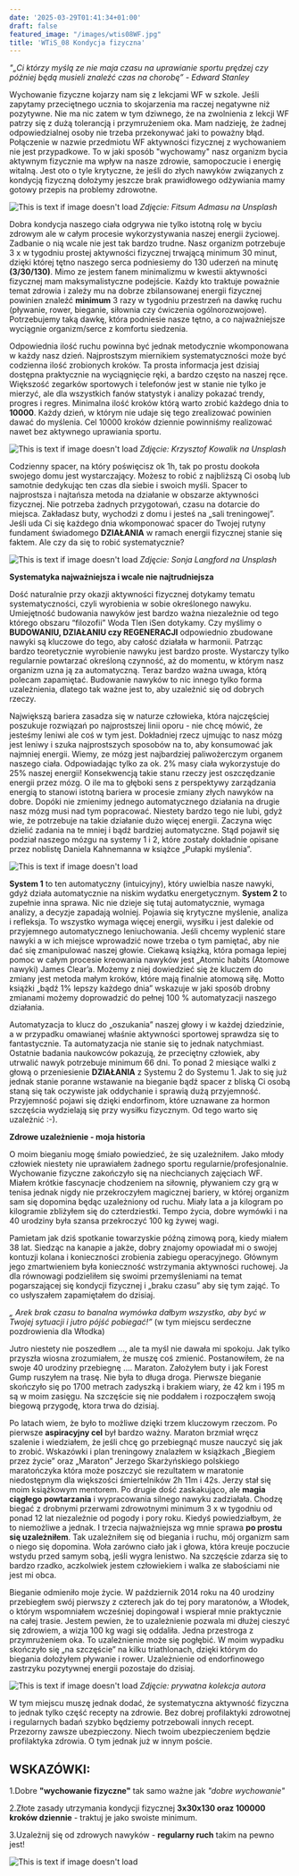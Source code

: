 ```yaml
---
date: '2025-03-29T01:41:34+01:00'
draft: false
featured_image: "/images/wtis08WF.jpg"
title: 'WTiS_08 Kondycja fizyczna'
---
```


*"„Ci którzy myślą ze nie maja czasu na uprawianie sportu prędzej czy później będą musieli znaleźć czas na chorobę” - Edward Stanley*

Wychowanie fizyczne kojarzy nam się z lekcjami WF w szkole. Jeśli zapytamy przeciętnego ucznia to skojarzenia ma raczej negatywne niż pozytywne. Nie ma nic zatem w tym dziwnego, że na zwolnienia z lekcji WF patrzy się z dużą tolerancją i przymrużeniem oka. Mam nadzieję, że żadnej odpowiedzialnej osoby nie trzeba przekonywać jaki to poważny błąd. Połączenie w nazwie przedmiotu WF aktywności fizycznej z wychowaniem nie jest przypadkowe. To w jaki sposób "wychowamy" nasz organizm  bycia aktywnym fizycznie ma wpływ na nasze zdrowie, samopoczucie i energię witalną. Jest oto o tyle krytyczne, że jeśli do złych nawyków związanych z kondycją fizyczną dołożymy jeszcze brak prawidłowego odżywiania mamy gotowy przepis na problemy zdrowotne. 

![This is text if image doesn't load](/images/wtis08bieg.jpg "nazwa")
*Zdjęcie: Fitsum Admasu na Unsplash*

Dobra kondycja naszego ciała odgrywa nie tylko istotną rolę w byciu zdrowym ale w całym procesie wykorzystywania naszej energii życiowej. Zadbanie o nią wcale nie jest tak bardzo trudne. Nasz organizm potrzebuje 3 x w tygodniu prostej aktywności fizycznej trwającą minimum 30 minut, dzięki której tętno naszego serca podniesiemy do 130 uderzeń na minutę **(3/30/130)**. Mimo ze jestem fanem minimalizmu w kwestii aktywności fizycznej mam maksymalistyczne podejście. Każdy kto traktuje poważnie temat zdrowia i zależy mu na dobrze zbilansowanej energii fizycznej powinien znaleźć **minimum** 3 razy w tygodniu przestrzeń na dawkę ruchu (pływanie, rower, bieganie, siłownia czy ćwiczenia ogólnorozwojowe). Potrzebujemy taką dawkę, która podniesie nasze tętno, a co najważniejsze wyciągnie organizm/serce z komfortu siedzenia. 

Odpowiednia ilość ruchu powinna być jednak metodycznie wkomponowana w każdy nasz dzień. Najprostszym miernikiem systematyczności może być codzienna ilość zrobionych kroków. Ta prosta informacja jest dzisiaj dostępna praktycznie na wyciągnięcie ręki, a bardzo często na naszej ręce. Większość zegarków sportowych i telefonów jest w stanie nie tylko je mierzyć, ale dla wszystkich fanów statystyk i analizy pokazać trendy, progres i regres. Minimalna ilość kroków którą warto zrobić każdego dnia to **10000**. Każdy dzień, w którym nie udaje się tego zrealizować powinien dawać do myślenia. Cel 10000 kroków dziennie powinniśmy realizować nawet bez aktywnego uprawiania sportu. 

![This is text if image doesn't load](/images/wtis08walk.jpg "nazwa")
*Zdjęcie: Krzysztof Kowalik na Unsplash*


Codzienny spacer, na który poświęcisz ok 1h, tak po prostu dookoła swojego domu jest wystarczający. Możesz to robić z najbliższą Ci osobą lub samotnie dedykując ten czas dla siebie i swoich myśli. Spacer to najprostsza i najtańsza metoda na działanie w obszarze aktywności fizycznej. Nie potrzeba żadnych przygotowań, czasu na dotarcie do miejsca. Zakładasz buty, wychodzi z domu i jesteś na „sali treningowej”. Jeśli uda Ci się każdego dnia wkomponować spacer do Twojej rutyny fundament świadomego **DZIAŁANIA** w ramach energii fizycznej stanie się faktem. Ale czy da się to robić systematycznie?

![This is text if image doesn't load](/images/wtis08watch.jpg "nazwa")
*Zdjęcie: Sonja Langford na Unsplash*

**Systematyka najważniejsza i wcale nie najtrudniejsza**

Dość naturalnie przy okazji aktywności fizycznej dotykamy tematu systematyczności, czyli wyrobienia w sobie określonego nawyku. Umiejętność budowania nawyków jest bardzo ważna niezależnie od tego którego obszaru “filozofii” Woda Tlen iSen dotykamy. Czy myślimy o **BUDOWANIU, DZIAŁANIU czy REGENERACJI** odpowiednio zbudowane nawyki są kluczowe do tego, aby całość działała w harmonii. Patrząc bardzo teoretycznie wyrobienie nawyku jest bardzo proste. Wystarczy tylko regularnie powtarzać określoną czynność, aż do momentu, w którym nasz organizm uzna ją za automatyczną. Teraz bardzo ważna uwaga, którą polecam zapamiętać. Budowanie nawyków to nic innego tylko forma uzależnienia, dlatego tak ważne jest to, aby uzależnić się od dobrych rzeczy. 

Największą bariera zasadza się w naturze człowieka, która najczęściej poszukuje rozwiązań po najprostszej linii oporu - nie chcę mówić, że jesteśmy leniwi ale coś w tym jest. Dokładniej rzecz ujmując to nasz mózg jest leniwy i szuka najprostszych sposobów na to, aby konsumować jak najmniej energii. Wiemy, ze mózg jest najbardziej paliwożerczym organem naszego ciała. Odpowiadając tylko za ok. 2% masy ciała wykorzystuje do 25% naszej energii! Konsekwencją takie stanu rzeczy jest oszczędzanie energii przez mózg. O ile ma to głęboki sens z perspektywy zarządzania energią to stanowi istotną bariera w procesie zmiany złych nawyków na dobre. Dopóki nie zmienimy jednego automatycznego działania na drugie nasz mózg musi nad tym popracować. Niestety bardzo tego nie lubi, gdyż wie, że potrzebuje na takie działanie dużo więcej energii. Zaczyna więc dzielić zadania na te mniej i bądź bardziej automatyczne. Stąd pojawił się podział naszego mózgu na systemy 1 i 2, które zostały dokładnie opisane przez noblistę Daniela Kahnemanna w książce „Pułapki myślenia”. 

![This is text if image doesn't load](/images/wtis08brain.jpeg "nazwa")

**System 1** to ten automatyczny (intuicyjny), który uwielbia nasze nawyki, gdyż działa automatycznie na niskim wydatku energetycznym. **System 2** to zupełnie inna sprawa. Nic nie dzieje się tutaj automatycznie, wymaga analizy, a decyzje zapadają wolniej. Pojawia się krytyczne myślenie, analiza i refleksja. To wszystko wymaga więcej energii, wysiłku i jest dalekie od przyjemnego automatycznego leniuchowania. Jeśli chcemy wyplenić stare nawyki a w ich miejsce wprowadzić nowe trzeba o tym pamiętać, aby nie dać się zmanipulować naszej głowie. Ciekawą książką, która pomaga lepiej pomoc w całym procesie kreowania nawyków jest „Atomic habits (Atomowe nawyki) James Clear’a. Możemy z niej dowiedzieć się że kluczem do zmiany jest metoda małym kroków, które mają finalnie atomową siłę. Motto książki „bądź 1% lepszy każdego dnia” wskazuje w jaki sposób drobny zmianami możemy doprowadzić do pełnej 100 % automatyzacji naszego działania. 

Automatyzacja to klucz do „oszukania” naszej głowy i w każdej dziedzinie, a w przypadku omawianej właśnie aktywności sportowej sprawdza się to fantastycznie. Ta automatyzacja nie stanie się to jednak natychmiast. Ostatnie badania naukowców pokazują, że przeciętny człowiek, aby utrwalić nawyk potrzebuje minimum 66 dni. To ponad 2 miesiące walki z głową o przeniesienie **DZIAŁANIA** z Systemu 2 do Systemu 1. Jak to się już jednak stanie poranne wstawanie na bieganie bądź spacer z bliską Ci osobą staną się tak oczywiste jak oddychanie i sprawią dużą przyjemność. Przyjemność pojawi się dzięki endorfinom, które uznawane za hormon szczęścia wydzielają się przy wysiłku fizycznym. Od tego warto się uzależnić :-).

**Zdrowe uzależnienie - moja historia**

O moim bieganiu mogę śmiało powiedzieć, że się uzależniłem. Jako młody człowiek niestety nie uprawiałem żadnego sportu regularnie/profesjonalnie. Wychowanie fizyczne zakończyło się na niechcianych zajęciach WF. Miałem krótkie fascynacje chodzeniem na siłownię, pływaniem czy grą w tenisa jednak nigdy nie przekroczyłem magicznej bariery, w której organizm sam się dopomina będąc uzależniony od ruchu. Miały lata a ja kilogram po kilogramie zbliżyłem się do czterdziestki. Tempo życia, dobre wymówki i na 40 urodziny była szansa przekroczyć 100 kg żywej wagi. 

Pamietam jak dziś spotkanie towarzyskie późną zimową porą, kiedy miałem 38 lat. Siedząc na kanapie a jakże, dobry znajomy opowiadał mi o swojej kontuzji kolana i konieczności zrobienia zabiegu operacyjnego. Głównym jego zmartwieniem była konieczność wstrzymania aktywności ruchowej. Ja dla równowagi podzieliłem się swoimi przemyśleniami na temat pogarszającej się kondycji fizycznej i „braku czasu” aby się tym zająć. To co usłyszałem zapamiętałem do dzisiaj. 

*„ Arek brak czasu to banalna wymówka dałbym wszystko, aby być w Twojej sytuacji i jutro pójść pobiegać!”* (w tym miejscu serdeczne pozdrowienia dla Włodka)

Jutro niestety nie poszedłem ..., ale ta myśl nie dawała mi spokoju. Jak tylko przyszła wiosna zrozumiałem, że muszę coś zmienić. Postanowiłem, że na swoje 40 urodziny przebiegnę .... Maraton. Założyłem buty i jak Forest Gump ruszyłem na trasę. Nie była to długa droga. Pierwsze bieganie skończyło się po 1700 metrach zadyszką i brakiem wiary, że 42 km i 195 m są w moim zasięgu. Na szczęście się nie poddałem i rozpocząłem swoją biegową przygodę, ktora trwa do dzisiaj.

Po latach wiem, że było to możliwe dzięki trzem kluczowym rzeczom. Po pierwsze **aspiracyjny cel** był bardzo ważny. Maraton brzmiał wręcz szalenie i wiedziałem, że jeśli chcę go przebiegnąć musze nauczyć się jak to zrobić. Wskazówki i plan treningowy znalazłem w książkach „Biegiem przez życie” oraz „Maraton” Jerzego Skarżyńskiego polskiego maratończyka która może poszczyć sie rezultatem w maratonie niedostępnym dla większości śmiertelników 2h 11m i 42s. Jerzy stał się moim książkowym mentorem. Po drugie dość zaskakująco, ale **magia ciągłego powtarzania** i wypracowania silnego nawyku zadziałała. Chodzę biegać z drobnymi przerwami zdrowotnymi minimum 3 x w tygodniu od ponad 12 lat niezależnie od pogody i pory roku. Kiedyś powiedziałbym, że to niemożliwe a jednak. I trzecia najważniejsza wg mnie sprawa **po prostu się uzależniłem**. Tak uzależniłem się od biegania i ruchu, mój organizm sam o niego się dopomina. Woła zarówno ciało jak i głowa, która kreuje poczucie wstydu przed samym sobą, jeśli wygra lenistwo. Na szczęście zdarza się to bardzo rzadko, aczkolwiek jestem człowiekiem i walka ze słabościami nie jest mi obca. 

Bieganie odmieniło moje życie. W październik 2014 roku na 40 urodziny przebiegłem swój pierwszy z czterech jak do tej pory maratonów, a Włodek, o którym wspomniałem wcześniej dopingował i wspierał mnie praktycznie na całej trasie. Jestem pewien, że to uzależnienie pozwala mi dłużej cieszyć się zdrowiem, a wizja 100 kg wagi się oddaliła. Jedna przestroga z przymrużeniem oka. To uzależnienie może się pogłębić. W moim wypadku skończyło się „na szczęście” na kilku triathlonach, dzięki którym do biegania dołożyłem pływanie i rower. Uzależnienie od endorfinowego zastrzyku pozytywnej energii pozostaje do dzisiaj. 

![This is text if image doesn't load](/images/wtis08maraton.jpg "nazwa")
*Zdjęcie: prywatna kolekcja autora*


W tym miejscu muszę jednak dodać, że systematyczna aktywność fizyczna to jednak tylko część recepty na zdrowie. Bez dobrej profilaktyki zdrowotnej i regularnych badań szybko będziemy potrzebowali innych recept. Przezorny zawsze ubezpieczony. Niech twoim ubezpieczeniem będzie profilaktyka zdrowia. O tym jednak już w innym poście.



## **WSKAZÓWKI:**

1.Dobre **"wychowanie fizyczne"** tak samo ważne jak *"dobre wychowanie"*

2.Złote zasady utrzymania kondycji fizycznej **3x30x130 oraz 100000 kroków dziennie** - traktuj je jako swoiste minimum.

3.Uzależnij się od zdrowych nawyków - **regularny ruch** takim na pewno jest!


![This is text if image doesn't load](/images/WTiS_piktogram.png "nazwa")
